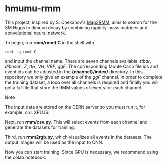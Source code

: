 # hmumu-rmm

This project, inspired by S. Chekanov's [Map2RMM](https://github.com/chekanov/Map2RMM), aims to search for the SM Higgs to dimuon decay by combining rapidity-mass matrices and convolutional neural network. 

To begin, run **rmm/rmmf.C** in the shell with
```
root -q rmmf.C
```
and input the channel name. There are seven channels available: _ttbar_, _diboson_, _Z_, _ttH_, _VH_, _VBF_, _ggF_. The corresponding Monte Carlo file ids and event ids can be adjusted in the **{channel}/index/** directory. In this repository we only give an example of the _ggF_ channel.
In order to complete the training dataset, a loop over all channels is required and finally you will get a _txt_ file that store the RMM values of events for each channel.

>[!NOTE]
>The input data are stored on the CERN server so you must run it, for example, on LXPLUS.

Next, run **rmm/csv.py**. This will select events from each channel and generate the datasets for training.

Third, run **rmm2rgb.py**, which visualizes all events in the datasets. The output images will be used as the input to CNN.

Now you can start training. Since GPU is necessary, we recommend using the colab notebook.
